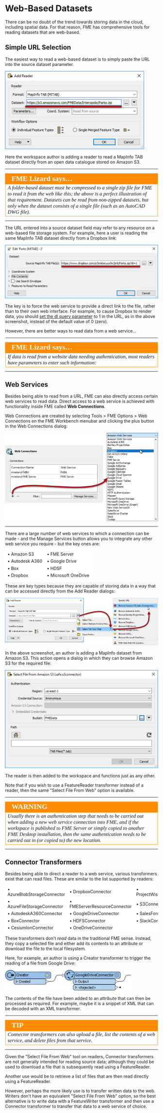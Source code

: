 # Web-Based Datasets #

There can be no doubt of the trend towards storing data in the cloud, including spatial data. For that reason, FME has comprehensive tools for reading datasets that are web-based.
 

## Simple URL Selection ##

The easiest way to read a web-based dataset is to simply paste the URL into the source dataset parameter.

![](./Images/Img3.005.SourceDataAsAURL.png) 

Here the workspace author is adding a reader to read a MapInfo TAB dataset directly from an open data catalogue stored on Amazon S3.

---

<!--Person X Says Section-->
<table style="border-spacing: 0px">
<tr>
<td style="vertical-align:middle;background-color:darkorange;border: 2px solid darkorange">
<i class="fa fa-quote-left fa-lg fa-pull-left fa-fw" style="color:white;padding-right: 12px;vertical-align:text-top"></i>
<span style="color:white;font-size:x-large;font-weight: bold;font-family:serif">FME Lizard says…</span>
</td>
</tr>

<tr>
<td style="border: 1px solid darkorange">
<span style="font-family:serif; font-style:italic; font-size:larger">
A folder-based dataset must be compressed to a single zip file for FME to read it from the web like this; the above is a perfect illustration of that requirement. Datasets can be read from non-zipped datasets, but only when the dataset consists of a single file (such as an AutoCAD DWG file).
</span>
</td>
</tr>
</table>

---

The URL entered into a source dataset field may refer to any resource on a web-based file storage system. For example, here a user is reading the same MapInfo TAB dataset directly from a Dropbox link:

![](./Images/Img3.006.SourceDataAsDropboxURL.png)

The key is to force the web service to provide a direct link to the file, rather than to their own web interface. For example, to cause Dropbox to render data, you should [set the dl query parameter](https://www.dropbox.com/en/help/201) to 1 in the URL, as in the above screenshot, instead of the default value of 0 (zero).

However, there are better ways to read data from a web service...

---

<!--Person X Says Section-->
<table style="border-spacing: 0px">
<tr>
<td style="vertical-align:middle;background-color:darkorange;border: 2px solid darkorange">
<i class="fa fa-quote-left fa-lg fa-pull-left fa-fw" style="color:white;padding-right: 12px;vertical-align:text-top"></i>
<span style="color:white;font-size:x-large;font-weight: bold;font-family:serif">FME Lizard says…</span>
</td>
</tr>

<tr>
<td style="border: 1px solid darkorange">
<span style="font-family:serif; font-style:italic; font-size:larger">
If data is read from a website data needing authentication, most readers have parameters to enter such information:
</span>
</td>
</tr>
</table>

---

## Web Services ##

Besides being able to read from a URL, FME can also directly access certain web services to read data. Direct access to a web service is achieved with functionality inside FME called **Web Connections**.

Web Connections are created by selecting Tools &gt; FME Options &gt; Web Connections on the FME Workbench menubar and clicking the plus button in the Web Connections dialog:

![](./Images/Img3.008.WebConnectionCreation.png) 

---

There are a large number of web services to which a connection can be made - and the Manage Services button allows you to integrate any other web service you require - but the key ones are:
<!-- Condensing white space for this list by putting it into a table-->
<table>
<tr>
    <td style="border: 1px solid white; background-color:white">&bull; Amazon S3</td>
    <td style="border: 1px solid white; background-color:white">&bull; FME Server</td>
</tr>
<tr>
    <td style="border: 1px solid white; background-color:white">&bull; Autodesk A360</td>
    <td style="border: 1px solid white; background-color:white">&bull; Google Drive</td>
</tr>
<tr>
    <td style="border: 1px solid white; background-color:white">&bull; Box</td>
    <td style="border: 1px solid white; background-color:white">&bull; HDSF</td>
</tr>
<tr>
    <td style="border: 1px solid white; background-color:white">&bull; Dropbox</td>
    <td style="border: 1px solid white; background-color:white">&bull; Microsoft OneDrive</td>
</tr>
</table>

These are key types because they are capable of storing data in a way that can be accessed directly from the Add Reader dialogs:

![](./Images/Img3.009.WebConnectionUse.png) 

In the above screenshot, an author is adding a MapInfo dataset from Amazon S3. This action opens a dialog in which they can browse Amazon S3 for the required file:

![](./Images/Img3.010.WebConnectionA360Excel.png)

The reader is then added to the workspace and functions just as any other.

Note that if you wish to use a FeatureReader transformer instead of a reader, then the same "Select File From Web" option is available.

---

<!--Warning Section--> 

<table style="border-spacing: 0px">
<tr>
<td style="vertical-align:middle;background-color:darkorange;border: 2px solid darkorange">
<i class="fa fa-exclamation-triangle fa-lg fa-pull-left fa-fw" style="color:white;padding-right: 12px;vertical-align:text-top"></i>
<span style="color:white;font-size:x-large;font-weight: bold;font-family:serif">WARNING</span>
</td>
</tr>

<tr>
<td style="border: 1px solid darkorange">
<span style="font-family:serif; font-style:italic; font-size:larger">
Usually there is an authentication step that needs to be carried out when adding a new web service connection into FME, and if the workspace is published to FME Server or simply copied to another FME Desktop installation, then the same authentication needs to be carried out in (or copied to) the new location.
</span>
</td>
</tr>
</table>

---

## Connector Transformers ##

Besides being able to direct a reader to a web service, various transformers exist that can read files. These are similar to the list supported by readers:

<table>
<tr>
    <td style="border: 1px solid white; background-color:white">&bull; AzureBlobStorageConnector </td>
    <td style="border: 1px solid white; background-color:white">&bull; DropboxConnector</td>
    <td style="border: 1px solid white; background-color:white">&bull; ProjectWiseWSGConnector</td>
</tr>
<tr>
    <td style="border: 1px solid white; background-color:white">&bull; AzureFileStorageConnector</td>
    <td style="border: 1px solid white; background-color:white">&bull; FMEServerResourceConnector</td>
    <td style="border: 1px solid white; background-color:white">&bull; S3Connector</td>
</tr>
<tr>
    <td style="border: 1px solid white; background-color:white">&bull; AutodeskA360Connector</td>
    <td style="border: 1px solid white; background-color:white">&bull; GoogleDriveConnector</td>
    <td style="border: 1px solid white; background-color:white">&bull; SalesForceConnector</td>
</tr>
<tr>
    <td style="border: 1px solid white; background-color:white">&bull; BoxConnector</td>
    <td style="border: 1px solid white; background-color:white">&bull; HDFSConnector</td>
    <td style="border: 1px solid white; background-color:white">&bull; SlackConnector</td>
</tr>
<tr>
    <td style="border: 1px solid white; background-color:white">&bull; CesiumIonConnector</td>
    <td style="border: 1px solid white; background-color:white">&bull; OneDriveConnector</td>
    <td style="border: 1px solid white; background-color:white"></td>
</tr>
</table>

These transformers don't *read* data in the traditional FME sense. Instead, they copy a selected file and either add its contents to an attribute or download the file to the local filesystem.

Here, for example, an author is using a Creator transformer to trigger the reading of a file from Google Drive:

![](./Images/Img3.011.GoogleDriveConnector.png) 

The contents of the file have been added to an attribute that can then be processed as required. For example, maybe it is a snippet of XML that can be decoded with an XML transformer.

---

<!--Tip Section--> 

<table style="border-spacing: 0px">
<tr>
<td style="vertical-align:middle;background-color:darkorange;border: 2px solid darkorange">
<i class="fa fa-info-circle fa-lg fa-pull-left fa-fw" style="color:white;padding-right: 12px;vertical-align:text-top"></i>
<span style="color:white;font-size:x-large;font-weight: bold;font-family:serif">TIP</span>
</td>
</tr>

<tr>
<td style="border: 1px solid darkorange">
<span style="font-family:serif; font-style:italic; font-size:larger">
Connector transformers can also upload a file, list the contents of a web service, and delete files from that service.
</span>
</td>
</tr>
</table>

---

Given the "Select File From Web" tool on readers, Connector transformers are not generally intended for reading source data; although they could be used to download a file that is subsequently read using a FeatureReader.

Another use would be to retrieve a list of files that are then read directly using a FeatureReader.

However, perhaps the more likely use is to transfer written data to the web. Writers don't have an equivalent "Select File From Web" option, so the best alternative is to write data with a FeatureWriter transformer and then use a Connector transformer to transfer that data to a web service of choice. 

